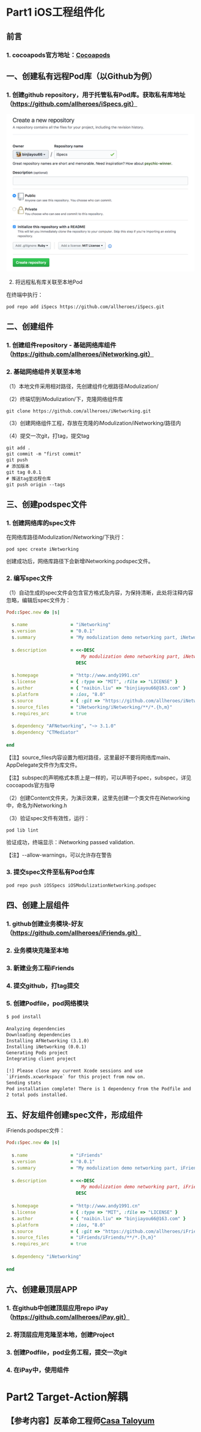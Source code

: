 # Part1 iOS工程组件化

## 前言

### 1. cocoapods官方地址：[Cocoapods](https://guides.cocoapods.org/)

## 一、创建私有远程Pod库（以Github为例）

### 1. 创建github repository，用于托管私有Pod库。获取私有库地址（https://github.com/allheroes/iSpecs.git）

![ispecs](../resources/images/modulization/ispecs.png)

2. 将远程私有库关联至本地Pod

在终端中执行：

```shell
pod repo add iSpecs https://github.com/allheroes/iSpecs.git
```



## 二、创建组件

### 1. 创建组件repository - 基础网络库组件（https://github.com/allheroes/iNetworking.git）

### 2. 基础网络组件关联至本地

（1）本地文件采用相对路径，先创建组件化根路径iModulization/

（2）终端切到iModulization/下，克隆网络组件库

```shell
git clone https://github.com/allheroes/iNetworking.git
```

（3）创建网络组件工程，存放在克隆的iModulization/iNetworking/路径内

（4）提交一次git，打tag，提交tag

```shell
git add .
git commit -m "first commit"
git push
# 添加版本
git tag 0.0.1
# 推送tag至远程仓库
git push origin --tags
```



## 三、创建podspec文件

### 1. 创建网络库的spec文件

在网络库路径iModulization/iNetworking/下执行：

```shell
pod spec create iNetworking
```

创建成功后，网络库路径下会新增iNetworking.podspec文件。

### 2. 编写spec文件

（1）自动生成的spec文件会包含官方格式及内容，为保持清晰，此处将注释内容忽略，编辑后spec文件为：

```ruby
Pod::Spec.new do |s|

  s.name                = "iNetworking"
  s.version             = "0.0.1"
  s.summary             = "My modulization demo networking part, iNetworking."

  s.description         = <<-DESC
                            My modulization demo networking part, iNetworking. Good luck to me.
                          DESC

  s.homepage            = "http://www.andy1991.cn"
  s.license             = { :type => "MIT", :file => "LICENSE" }
  s.author              = { "naibin.liu" => "binjiayou66@163.com" }
  s.platform            = :ios, "8.0"
  s.source              = { :git => "https://github.com/allheroes/iNetworking.git", :tag => "#{s.version}" }
  s.source_files        = "iNetworking/iNetworking/**/*.{h,m}"
  s.requires_arc        = true
  
  s.dependency "AFNetworking", "~> 3.1.0" 
  s.dependency "CTMediator"

end
```

【注】source_files内容设置为相对路径，这里最好不要将网络库main、AppDelegate文件作为库文件。

【注】subspec的声明格式本质上是一样的，可以声明子spec，subspec，详见cocoapods官方指导

（2）创建Content文件夹，为演示效果，这里先创建一个类文件在iNetworking中，命名为iNetworking.h

（3）验证spec文件有效性，运行：

```shell
pod lib lint
```

验证成功，终端显示：iNetworking passed validation.

【注】--allow-warnings，可以允许存在警告

### 3. 提交spec文件至私有Pod仓库

```shell
pod repo push iOSSpecs iOSModulizationNetworking.podspec
```



## 四、创建上层组件

### 1. github创建业务模块-好友（https://github.com/allheroes/iFriends.git）

### 2. 业务模块克隆至本地

### 3. 新建业务工程iFriends

### 4. 提交github，打tag提交

### 5. 创建Podfile，pod网络模块

```shell
$ pod install

Analyzing dependencies
Downloading dependencies
Installing AFNetworking (3.1.0)
Installing iNetworking (0.0.1)
Generating Pods project
Integrating client project

[!] Please close any current Xcode sessions and use `iFriends.xcworkspace` for this project from now on.
Sending stats
Pod installation complete! There is 1 dependency from the Podfile and 2 total pods installed.
```



## 五、好友组件创建spec文件，形成组件

 iFriends.podspec文件：

```ruby
Pod::Spec.new do |s|

  s.name                = "iFriends"
  s.version             = "0.0.1"
  s.summary             = "My modulization demo networking part, iFriends."

  s.description         = <<-DESC
                            My modulization demo networking part, iFriends. Good luck to me.
                          DESC

  s.homepage            = "http://www.andy1991.cn"
  s.license             = { :type => "MIT", :file => "LICENSE" }
  s.author              = { "naibin.liu" => "binjiayou66@163.com" }
  s.platform            = :ios, "8.0"
  s.source              = { :git => "https://github.com/allheroes/iFriends.git", :tag => "#{s.version}" }
  s.source_files        = "iFriends/iFriends/**/*.{h,m}"
  s.requires_arc        = true
  
  s.dependency "iNetworking"

end
```



## 六、创建最顶层APP

### 1. 在github中创建顶层应用repo iPay（https://github.com/allheroes/iPay.git）

### 2. 将顶层应用克隆至本地，创建Project

### 3. 创建Podfile，pod业务工程，提交一次git

### 4. 在iPay中，使用组件



# Part2 Target-Action解耦

## 【参考内容】反革命工程师[Casa Taloyum](https://casatwy.com/)